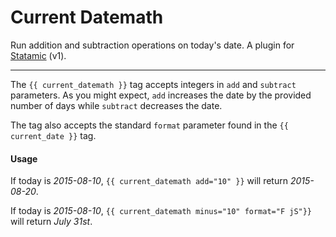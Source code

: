 # Current Datemath
Run addition and subtraction operations on today's date. A plugin for [Statamic](http://statamic.com) (v1).

---------------------

The `{{ current_datemath }}` tag accepts integers in `add` and `subtract` parameters. As you might expect, `add` increases the date by the provided number of days while `subtract` decreases the date.

The tag also accepts the standard `format` parameter found in the `{{ current_date }}` tag.

#### Usage

If today is *2015-08-10*, `{{ current_datemath add="10" }}` will return *2015-08-20*.

If today is *2015-08-10*, `{{ current_datemath minus="10" format="F jS"}}` will return *July 31st*.
